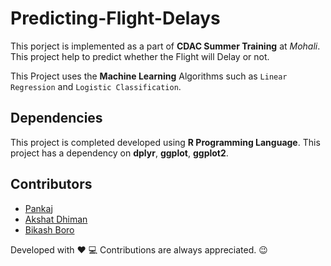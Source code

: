 # Predicting-Flight-Delays

This porject is implemented as a part of **CDAC Summer Training** at *Mohali*. This project help to predict whether the Flight will Delay or not.

This Project uses the **Machine Learning** Algorithms such as `Linear Regression` and `Logistic Classification`.

## Dependencies

This project is completed developed using **R Programming Language**. This project has a dependency on **dplyr**, **ggplot**, **ggplot2**.

## Contributors

-   [Pankaj](https://github.com/codeentity)
-   [Akshat Dhiman]()
-   [Bikash Boro]()

Developed with :heart: :computer: Contributions are always appreciated. :wink: